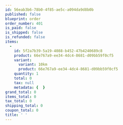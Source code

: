 ```yaml
---
id: 56eab3b6-78b0-4f85-ae5c-a094da9d8b0b
published: false
blueprint: order
order_number: 401
is_paid: false
is_shipped: false
is_refunded: false
items:
  -
    id: 5f2a7b39-5a19-4088-b452-47b4240689c8
    product: 66e767a9-ee34-4dc4-8681-d09bb59f0cf5
    variant:
      variant: 10km
      product: 66e767a9-ee34-4dc4-8681-d09bb59f0cf5
    quantity: 1
    total: 0
    tax: null
    metadata: {  }
grand_total: 0
items_total: 0
tax_total: 0
shipping_total: 0
coupon_total: 0
title: ' '
---
```

